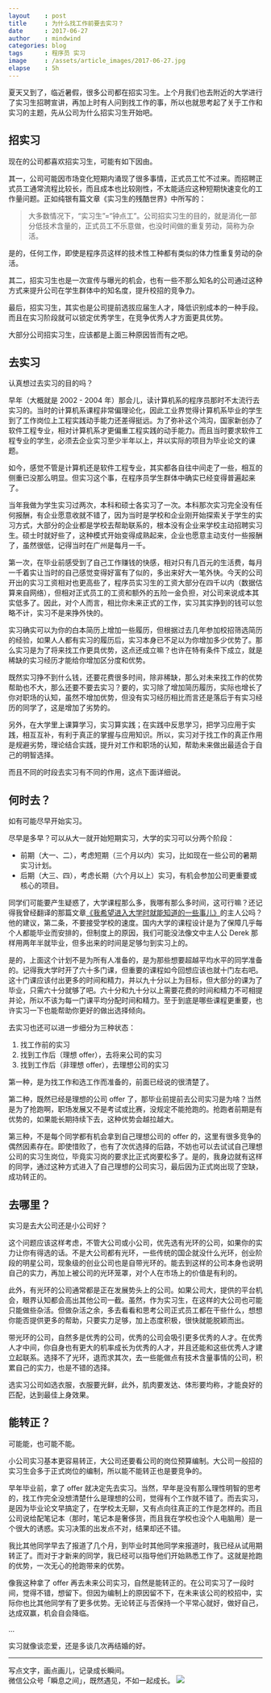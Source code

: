 ```yaml
---
layout    : post
title     : 为什么找工作前要去实习？
date      : 2017-06-27
author    : mindwind
categories: blog
tags      : 程序员 实习
image     : /assets/article_images/2017-06-27.jpg
elapse    : 5h
---
```



夏天又到了，临近暑假，很多公司都在招实习生。上个月我们也去附近的大学进行了实习生招聘宣讲，再加上时有人问到找工作的事，所以也就思考起了关于工作和实习的主题，先从公司为什么招实习生开始吧。


## 招实习
现在的公司都喜欢招实习生，可能有如下因由。

其一，公司可能因市场变化短期内涌现了很多事情，正式员工忙不过来。而招聘正式员工通常流程比较长，而且成本也比较刚性，不太能适应这种短期快速变化的工作量问题。正如纯银有篇文章《实习生的残酷世界》中所写的：

  > 大多数情况下，“实习生”=“钟点工”。公司招实习生的目的，就是消化一部分低技术含量的，正式员工不乐意做，也没时间做的重复劳动，简称为杂活。

是的，任何工作，即使是程序员这样的技术性工种都有类似的体力性重复劳动的杂活。

其二，招实习生也是一次宣传与曝光的机会，也有一些不那么知名的公司通过这种方式来提升公司在学生群体中的知名度，提升校招的竞争力。

最后，招实习生，其实也是公司提前选拔应届生人才，降低识别成本的一种手段。而且在实习阶段就可以锁定优秀学生，在竞争优秀人才方面更具优势。

大部分公司招实习生，应该都是上面三种原因皆而有之吧。


## 去实习
认真想过去实习的目的吗？

早年（大概就是 2002 - 2004 年）那会儿，读计算机系的程序员那时不太流行去实习的。当时的计算机系课程非常偏理论化，因此工业界觉得计算机系毕业的学生到了工作岗位上工程实践动手能力还差得挺远。为了弥补这个鸿沟，国家新创办了软件工程专业，相对计算机系才更偏重工程实践的动手能力。而且当时要求软件工程专业的学生，必须去企业实习至少半年以上，并以实际的项目为毕业论文的课题。

如今，感觉不管是计算机还是软件工程专业，其实都各自往中间走了一些，相互的侧重已没那么明显。但实习这个事，在程序员学生群体中确实已经变得普遍起来了。

当年我做为学生实习过两次，本科和硕士各实习了一次。本科那次实习完全没有任何报酬，有企业愿意收就不错了，因为当时是学校和企业刚开始探索关于学生的实习方式，大部分的企业都是学校去帮助联系的，根本没有企业来学校主动招聘实习生。硕士时就好些了，这种模式开始变得成熟起来，企业也愿意主动支付一些报酬了，虽然很低，记得当时在广州是每月一千。

第一次，在毕业前感受到了自己工作赚钱的快感，相对只有几百元的生活费，每月一千着实让当时的自己感觉变得好富有了似的，多出来好大一笔外快。今天的公司开出的实习工资相对也更高些了，程序员实习生的工资大部分在四千以内（数据估算来自网络），但相对正式员工的工资和额外的五险一金负担，对公司来说成本其实低多了。因此，对个人而言，相比你未来正式的工作，实习其实挣到的钱可以忽略不计，实习不是来挣外快的。

实习确实可以为你的白本简历上增加一些履历，但根据过去几年参加校招筛选简历的经验，如果人人都有实习的履历后，实习本身已不足以为你增加多少优势了。那么实习是为了将来找工作更具优势，这点还成立嘛？也许在特有条件下成立，就是稀缺的实习经历才能给你增加区分度和优势。

既然实习挣不到什么钱，还要花费很多时间，除非稀缺，那么对未来找工作的优势帮助也不大，那么还要不要去实习？要的，实习除了增加简历履历，实际也增长了你对职场的认知，虽然不增加优势，但没有实习经历相比而言还是落后于有实习经历的同学了，这是增加了劣势的。

另外，在大学里上课算学习，实习算实践；在实践中反思学习，把学习应用于实践，相互互补，有利于真正的掌握与应用知识。所以，实习对于找工作的真正作用是规避劣势，理论结合实践，提升对工作和职场的认知，帮助未来做出最适合于自己的明智选择。

而且不同的时段去实习有不同的作用，这点下面详细说。


## 何时去？
如有可能尽早开始实习。

尽早是多早？可以从大一就开始短期实习，大学的实习可以分两个阶段：

  - 前期（大一、二），考虑短期（三个月以内）实习，比如现在一些公司的暑期实习计划。
  - 后期（大三、四），考虑长期（六个月以上）实习，有机会参加公司更重要或核心的项目。

同学们可能要产生疑惑了，大学课程那么多，我哪有那么多时间，这可行嘛？还记得我曾经翻译的那篇文章[《我希望进入大学时就能知道的一些事儿》](https://mp.weixin.qq.com/s?__biz=MzAxMTEyOTQ5OQ==&mid=2650610817&idx=1&sn=821a1fed48e380cc206b5e2c6bb41396&chksm=834c7b75b43bf263f86f3051e85bfe6b8e402ecde25d73b13a576756cee8a2b5460bbcaaf5e3&scene=21#wechat_redirect)的主人公吗？他的建议，第二条，不要接受学校的速度。国内大学的课程设计是为了保障几乎每个人都能毕业而安排的，但制度上的原因，我们可能没法像文中主人公 Derek 那样用两年半就毕业，但多出来的时间是足够匀到实习上的。

是的，上面这个计划不是为所有人准备的，是为那些想要超越平均水平的同学准备的。记得我大学时开了六十多门课，但重要的课程如今回想应该也就十门左右吧。这十门课应该付出更多的时间和精力，并以九十分以上为目标，但大部分的课为了毕业，只需六十分就够了吧。六十分和九十分以上需要花费的时间和精力不可相提并论，所以不该为每一门课平均分配时间和精力。至于到底是哪些课程更重要，也许实习一下也能帮助你更好的做出选择倾向。

去实习也还可以进一步细分为三种状态：

  1. 找工作前的实习
  2. 找到工作后（理想 offer），去将来公司的实习
  3. 找到工作后（非理想 offer），去理想公司的实习

第一种，是为找工作和选工作而准备的，前面已经说的很清楚了。

第二种，既然已经是理想的公司 offer 了，那毕业前提前去公司实习是为啥？当然是为了抢跑啊，职场发展又不是考试或比赛，没规定不能抢跑的。抢跑者前期是有优势的，如果能长期持续下去，这种优势会越拉越大。

第三种，不是每个同学都有机会拿到自己理想公司的 offer 的，这里有很多竞争的偶然因素存在。即使惜败了，也有了次优选择的后路，不妨也可以去试试自己理想公司的实习生岗位，毕竟实习岗的要求比正式岗要松多了。是的，我身边就有这样的同学，通过这种方式进入了自己理想的公司实习，最后因为正式岗出现了空缺，成功转正的。


## 去哪里？
实习是去大公司还是小公司好？

这个问题应该这样考虑，不管大公司或小公司，优先选有光环的公司，如果你的实力让你有得选的话。不是大公司都有光环，一些传统的国企就没什么光环，创业阶段的明星公司，现象级的创业公司也是自带光环的。能去到这样的公司本身也说明自己的实力，再加上被公司的光环笼罩，对个人在市场上的价值是有利的。

此外，有光环的公司通常都是正在发展势头上的公司。如果公司大，提供的平台机会，眼界认知都会高出其他公司一截。虽然，作为实习生，在这样的大公司也可能只能做些杂活。但做杂活之余，多去看看和思考公司正式员工都在干些什么，想想你能否提供更多的帮助，只要实力足够，加上态度积极，很快就能脱颖而出。

带光环的公司，自然多是优秀的公司，优秀的公司会吸引更多优秀的人才。在优秀人才中间，你自身也有更大的机率成长为优秀的人才，并且还能和这些优秀人才建立起联系。选择不了光环，退而求其次，去一些能做点有技术含量事情的公司，积累自己的实力，也是不错的选择。

选实习公司如选衣服，衣服要光鲜，此外，肌肉要发达、体形要均称，才能良好的匹配，达到最佳上身效果。


## 能转正？
可能能，也可能不能。

小公司实习基本更容易转正，大公司还要看公司的岗位预算编制。大公司一般招的实习生会多于正式岗位的编制，所以能不能转正也是要竞争的。

早年毕业前，拿了 offer 就决定先去实习。当然，早年是没有那么理性明智的思考的，找工作完全没想清楚什么是理想的公司，觉得有个工作就不错了。而去实习，是因为毕业论文早搞定了，在学校太无聊，又有点向往真正的工作是怎样的。而且公司说给配笔记本（那时，笔记本是奢侈货，而且我在学校也没个人电脑用）是一个很大的诱惑。实习决策的出发点不对，结果却还不错。

我比其他同学早去了报道了几个月，到毕业时其他同学来报道时，我已经从试用期转正了。而对于才新来的同学，我已经可以指导他们开始熟悉工作了。这就是抢跑的优势，一次无心的抢跑带来的优势。

像我这种拿了 offer 再去未来公司实习，自然是能转正的。在公司实习了一段时间，觉得不错，想留下。但因为编制上的原因留不下，在未来该公司的校招中，实际你也比其他同学有了更多优势。无论转正与否保持一个平常心就好，做好自己，达成双赢，机会自会降临。

...

实习就像谈恋爱，还是多谈几次再结婚的好。


---
写点文字，画点画儿，记录成长瞬间。  
微信公众号「瞬息之间」，既然遇见，不如一起成长。
![](/assets/images/qrcode_wechat_avatar.jpg)
